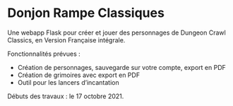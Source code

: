 # Donjon Rampe Classiques

Une webapp Flask pour créer et jouer des personnages de Dungeon Crawl Classics, en Version Française intégrale.

Fonctionnalités prévues :

- Création de personnages, sauvegarde sur votre compte, export en PDF
- Création de grimoires avec export en PDF
- Outil pour les lancers d’incantation

Débuts des travaux : le 17 octobre 2021.
